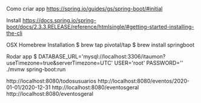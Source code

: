 Como criar app
https://spring.io/guides/gs/spring-boot/#initial

Install 
https://docs.spring.io/spring-boot/docs/2.3.3.RELEASE/reference/htmlsingle/#getting-started-installing-the-cli

OSX Homebrew Installation
$ brew tap pivotal/tap
$ brew install springboot

Rodar app 
$ DATABASE_URL='mysql://localhost:3306/itaumon?useTimezone=true&serverTimezone=UTC' USER='root' PASSWORD='' ./mvnw spring-boot:run


http://localhost:8080/todosusuarios
http://localhost:8080/eventos/2020-01-01/2020-12-31
http://localhost:8080/eventosgeral
http://localhost:8080/eventosgeral